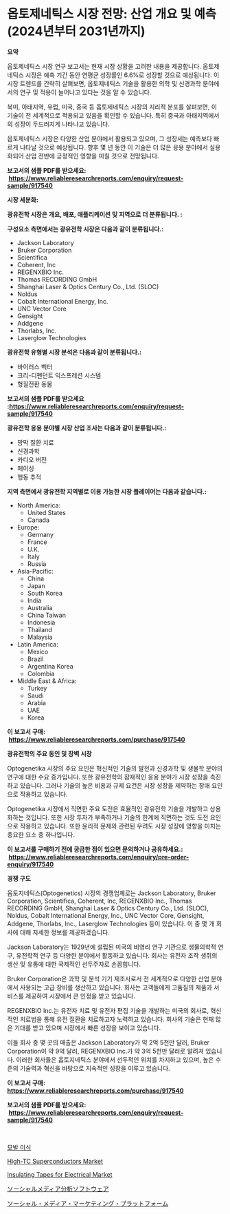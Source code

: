 <p><h1>옵토제네틱스 시장 전망: 산업 개요 및 예측 (2024년부터 2031년까지)</h1></p><p><strong>요약</strong></p>
<p><p>옵토제네틱스 시장 연구 보고서는 현재 시장 상황을 고려한 내용을 제공합니다. 옵토제네틱스 시장은 예측 기간 동안 연평균 성장률인 6.6%로 성장할 것으로 예상됩니다. 이 시장 트렌드를 간략히 살펴보면, 옵토제네틱스 기술을 활용한 의학 및 신경과학 분야에서의 연구 및 적용이 늘어나고 있다는 것을 알 수 있습니다.</p><p>북미, 아태지역, 유럽, 미국, 중국 등 옵토제네틱스 시장의 지리적 분포를 살펴보면, 이 기술이 전 세계적으로 적용되고 있음을 확인할 수 있습니다. 특히 중국과 아태지역에서의 성장이 두드러지게 나타나고 있습니다.</p><p>옵토제네틱스 시장은 다양한 산업 분야에서 활용되고 있으며, 그 성장세는 예측보다 빠르게 나타날 것으로 예상됩니다. 향후 몇 년 동안 이 기술은 더 많은 응용 분야에서 실용화되어 산업 전반에 긍정적인 영향을 미칠 것으로 전망됩니다.</p></p>
<p><strong>보고서의 샘플 PDF를 받으세요: &nbsp;<a href="https://www.reliableresearchreports.com/enquiry/request-sample/917540">https://www.reliableresearchreports.com/enquiry/request-sample/917540</a></strong></p>
<p><strong>시장 세분화:</strong></p>
<p><strong> 광유전학 시장은 개요, 배포, 애플리케이션 및 지역으로 더 분류됩니다. :</strong></p>
<p><strong>구성요소 측면에서는 광유전학 시장은 다음과 같이 분류됩니다.:</strong></p>
<p><ul><li>Jackson Laboratory</li><li>Bruker Corporation</li><li>Scientifica</li><li>Coherent, Inc</li><li>REGENXBIO Inc.</li><li>Thomas RECORDING GmbH</li><li>Shanghai Laser & Optics Century Co., Ltd. (SLOC)</li><li>Noldus</li><li>Cobalt International Energy, Inc.</li><li>UNC Vector Core</li><li>Gensight</li><li>Addgene</li><li>Thorlabs, Inc.</li><li>Laserglow Technologies</li></ul></p>
<p><strong> 광유전학 유형별 시장 분석은 다음과 같이 분류됩니다.:</strong></p>
<p><ul><li>바이러스 벡터</li><li>크리-디펜던트 익스프레션 시스템</li><li>형질전환 동물</li></ul></p>
<p><strong>보고서의 샘플 PDF를 받으세요 :<a href="https://www.reliableresearchreports.com/enquiry/request-sample/917540">https://www.reliableresearchreports.com/enquiry/request-sample/917540</a></strong></p>
<p><strong> 광유전학 응용 분야별 시장 산업 조사는 다음과 같이 분류됩니다.:</strong></p>
<p><ul><li>망막 질환 치료</li><li>신경과학</li><li>카디오 버전</li><li>페이싱</li><li>행동 추적</li></ul></p>
<p><strong>지역 측면에서 광유전학 지역별로 이용 가능한 시장 플레이어는 다음과 같습니다.:</strong></p>
<p><ul>
    <li>
        North America:
        <ul>
            <li>United States</li>
            <li>Canada</li>
        </ul>
    </li>
    <li>
        Europe:
        <ul>
            <li>Germany</li>
            <li>France</li>
            <li>U.K.</li>
            <li>Italy</li>
            <li>Russia</li>
        </ul>
    </li>
    <li>
        Asia-Pacific:
        <ul>
            <li>China</li>
            <li>Japan</li>
            <li>South Korea</li>
            <li>India</li>
            <li>Australia</li>
            <li>China Taiwan</li>
            <li>Indonesia</li>
            <li>Thailand</li>
            <li>Malaysia</li>
        </ul>
    </li>
    <li>
        Latin America:
        <ul>
            <li>Mexico</li>
            <li>Brazil</li>
            <li>Argentina Korea</li>
            <li>Colombia</li>
        </ul>
    </li>
    <li>
        Middle East & Africa:
        <ul>
            <li>Turkey</li>
            <li>Saudi</li>
            <li>Arabia</li>
            <li>UAE</li>
            <li>Korea</li>
        </ul>
    </li>
    </ul></p>
<p><strong>이 보고서 구매: &nbsp;<a href="https://www.reliableresearchreports.com/purchase/917540">https://www.reliableresearchreports.com/purchase/917540</a></strong></p>
<p><strong>광유전학의 주요 동인 및 장벽 시장</strong></p>
<p><p>Optogenetika 시장의 주요 요인은 혁신적인 기술의 발전과 신경과학 및 생물학 분야의 연구에 대한 수요 증가입니다. 또한 광유전학의 잠재적인 응용 분야가 시장 성장을 촉진하고 있습니다. 그러나 기술의 높은 비용과 규제 요건은 시장 성장을 제약하는 장애 요인으로 작용하고 있습니다.</p><p>Optogenetika 시장에서 직면한 주요 도전은 효율적인 광유전학 기술을 개발하고 상용화하는 것입니다. 또한 시장 투자가 부족하거나 기술의 한계에 직면하는 것도 도전 요인으로 작용하고 있습니다. 또한 윤리적 문제와 관련된 우려도 시장 성장에 영향을 미치는 중요한 요소 중 하나입니다.</p></p>
<p><strong>이 보고서를 구매하기 전에 궁금한 점이 있으면 문의하거나 공유하세요.: &nbsp;<a href="https://www.reliableresearchreports.com/enquiry/pre-order-enquiry/917540">https://www.reliableresearchreports.com/enquiry/pre-order-enquiry/917540</a></strong></p>
<p><strong>경쟁 구도</strong></p>
<p><p>옵토지네틱스(Optogenetics) 시장의 경쟁업체로는 Jackson Laboratory, Bruker Corporation, Scientifica, Coherent, Inc, REGENXBIO Inc., Thomas RECORDING GmbH, Shanghai Laser & Optics Century Co., Ltd. (SLOC), Noldus, Cobalt International Energy, Inc., UNC Vector Core, Gensight, Addgene, Thorlabs, Inc., Laserglow Technologies 등이 있습니다. 이 중 몇 개 회사에 대해 자세한 정보를 제공하겠습니다.</p><p>Jackson Laboratory는 1929년에 설립된 미국의 비영리 연구 기관으로 생물의학적 연구, 유전학적 연구 등 다양한 분야에서 활동하고 있습니다. 회사는 유전자 조작 생쥐의 생산 및 유통에 대한 국제적인 선두주자로 손꼽힙니다.</p><p>Bruker Corporation은 과학 및 분석 기기 제조사로서 전 세계적으로 다양한 산업 분야에서 사용되는 고급 장비를 생산하고 있습니다. 회사는 고객들에게 고품질의 제품과 서비스를 제공하여 시장에서 큰 인정을 받고 있습니다.</p><p>REGENXBIO Inc.는 유전자 치료 및 유전자 편집 기술을 개발하는 미국의 회사로, 혁신적인 치료법을 통해 유전 질환을 치료하고자 노력하고 있습니다. 회사의 기술은 현재 많은 기대를 받고 있으며 시장에서 빠른 성장을 보이고 있습니다.</p><p>이들 회사 중 몇 곳의 매출은 Jackson Laboratory가 약 2억 5천만 달러, Bruker Corporation이 약 9억 달러, REGENXBIO Inc.가 약 3억 5천만 달러로 알려져 있습니다. 이러한 회사들은 옵토지네틱스 분야에서 선두적인 위치를 차지하고 있으며, 높은 수준의 기술력과 혁신을 바탕으로 지속적인 성장을 이루고 있습니다.</p></p>
<p><strong>이 보고서 구매: &nbsp; <a href="https://www.reliableresearchreports.com/purchase/917540">https://www.reliableresearchreports.com/purchase/917540</a></strong></p>
<p><strong>보고서의 샘플 PDF를 받으세요: &nbsp;<a href="https://www.reliableresearchreports.com/enquiry/request-sample/917540">https://www.reliableresearchreports.com/enquiry/request-sample/917540</a></strong><strong></strong></p>
<p>&nbsp;</p>
<p><p><a href="https://github.com/vsn7qpua81q/Market-Research-Report-List-1/blob/main/3489527183423.md">모발 이식</a></p><p><a href="https://issuu.com/reportprime-2/docs/high-tc-superconductors-market-size-2030.pptx">High-TC Superconductors Market</a></p><p><a href="https://issuu.com/reportprime-2/docs/insulating-tapes-for-electrical-market-size-2030.p">Insulating Tapes for Electrical Market</a></p><p><a href="https://github.com/adcxff01450218/Market-Research-Report-List-1/blob/main/4073081183368.md">ソーシャルメディア分析ソフトウェア</a></p><p><a href="https://github.com/xnljig2898992/Market-Research-Report-List-1/blob/main/5055028183367.md">ソーシャル・メディア・マーケティング・プラットフォーム</a></p></p>